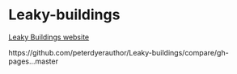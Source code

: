 # Leaky-buildings
<a href="https://leaky-buildings.peterdyer.nz"> Leaky Buildings website </a>
<p> https://github.com/peterdyerauthor/Leaky-buildings/compare/gh-pages...master </p>
